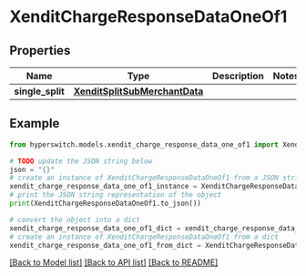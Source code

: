 # XenditChargeResponseDataOneOf1


## Properties

Name | Type | Description | Notes
------------ | ------------- | ------------- | -------------
**single_split** | [**XenditSplitSubMerchantData**](XenditSplitSubMerchantData.md) |  | 

## Example

```python
from hyperswitch.models.xendit_charge_response_data_one_of1 import XenditChargeResponseDataOneOf1

# TODO update the JSON string below
json = "{}"
# create an instance of XenditChargeResponseDataOneOf1 from a JSON string
xendit_charge_response_data_one_of1_instance = XenditChargeResponseDataOneOf1.from_json(json)
# print the JSON string representation of the object
print(XenditChargeResponseDataOneOf1.to_json())

# convert the object into a dict
xendit_charge_response_data_one_of1_dict = xendit_charge_response_data_one_of1_instance.to_dict()
# create an instance of XenditChargeResponseDataOneOf1 from a dict
xendit_charge_response_data_one_of1_from_dict = XenditChargeResponseDataOneOf1.from_dict(xendit_charge_response_data_one_of1_dict)
```
[[Back to Model list]](../README.md#documentation-for-models) [[Back to API list]](../README.md#documentation-for-api-endpoints) [[Back to README]](../README.md)


